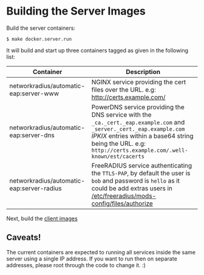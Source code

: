 # Building the Server Images

Build the server containers:

```
$ make docker.server.run
```

It will build and start up three containers tagged as given in the following list:

Container  | Description
------------- | -------------
networkradius/automatic-eap:server-www | NGINX service providing the cert files over the URL. e.g: http://certs.example.com/
networkradius/automatic-eap:server-dns | PowerDNS service providing the DNS service with the `_ca._cert._eap.example.com` and `_server._cert._eap.example.com` _IPKIX_ entries within a base64 string being the URL. e.g: `http://certs.example.com/.well-known/est/cacerts`
networkradius/automatic-eap:server-radius | FreeRADIUS service authenticating the `TTLS-PAP`, by default the user is `bob` and password is `hello` as it could be add extras users in [/etc/freeradius/mods-config/files/authorize](docker/server/radius/config/etc/freeradius/mods-config/files/authorize)

Next, build the [client images](client.md)

## Caveats!

The current containers are expected to running all services inside the same server using a single IP address. If you want to run then on separate addresses, please root through the code to change it. :)
